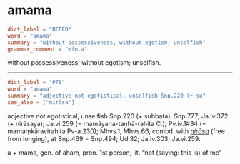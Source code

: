 # amama

``` toml
dict_label = "NCPED"
word = "amama"
summary = "without possessiveness, without egotism; unselfish"
grammar_comment = "mfn.a"
```

without possessiveness, without egotism; unselfish.

--------------------

``` toml
dict_label = "PTS"
word = "amama"
summary = "adjective not egotistical, unselfish Snp.220 (+ su"
see_also = ["nirāsa"]
```

adjective not egotistical, unselfish Snp.220 (\+ subbata), Snp.777; Ja.iv.372 (\+ nirāsaya); Ja.vi.259 (= mamāyana\-taṇhā\-rahita C.); Pv.iv.1#34 (= mamaṃkāravirahita Pv\-a.230); Mhvs.1, Mhvs.66, combd. with *[nirāsa](nirāsa.md)* (free from longing), at Snp.469 = Snp.494; Ud.32; Ja.iv.303; Ja.vi.259.

a \+ mama, gen. of ahaṃ, pron. 1st person, lit. “not (saying: this is) of me”

